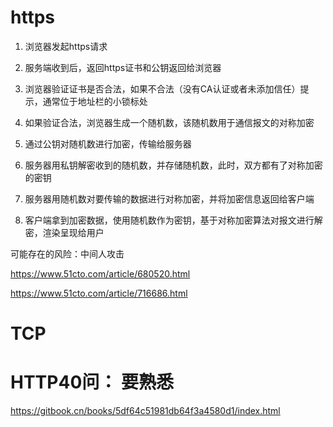 # https

1. 浏览器发起https请求

2. 服务端收到后，返回https证书和公钥返回给浏览器

3. 浏览器验证证书是否合法，如果不合法（没有CA认证或者未添加信任）提示，通常位于地址栏的小锁标处

4. 如果验证合法，浏览器生成一个随机数，该随机数用于通信报文的对称加密

5. 通过公钥对随机数进行加密，传输给服务器

6. 服务器用私钥解密收到的随机数，并存储随机数，此时，双方都有了对称加密的密钥

7. 服务器用随机数对要传输的数据进行对称加密，并将加密信息返回给客户端

8. 客户端拿到加密数据，使用随机数作为密钥，基于对称加密算法对报文进行解密，渲染呈现给用户



可能存在的风险：中间人攻击




https://www.51cto.com/article/680520.html

https://www.51cto.com/article/716686.html
# TCP



# HTTP40问： 要熟悉

https://gitbook.cn/books/5df64c51981db64f3a4580d1/index.html